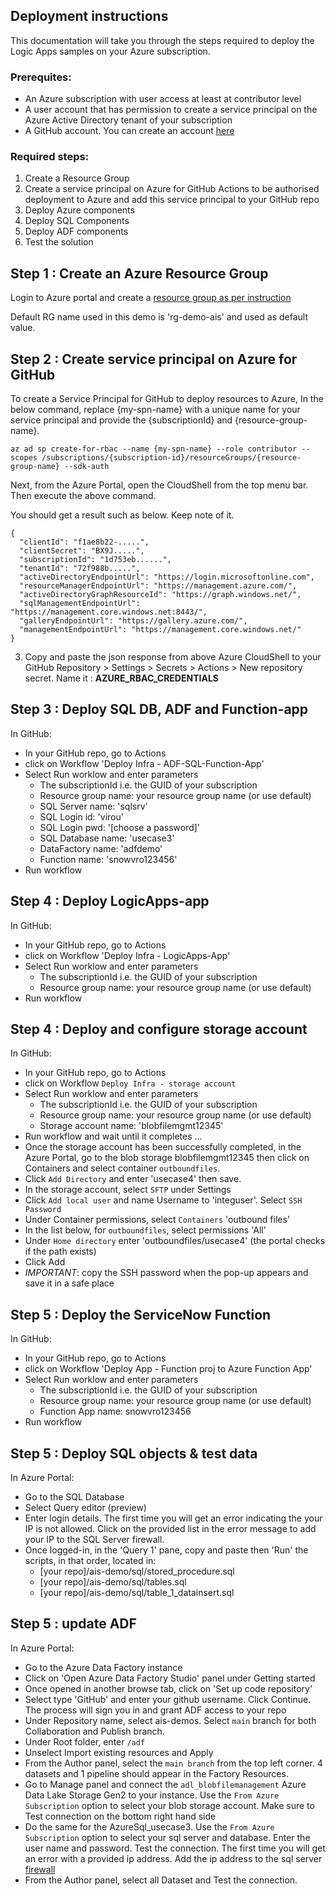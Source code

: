 
## Deployment instructions
This documentation will take you through the steps required to deploy the Logic Apps samples on your Azure subscription.

### Prerequites:
- An Azure subscription with user access at least at contributor level
- A user account that has permission to create a service principal on the Azure Active Directory tenant of your subscription
- A GitHub account. You can create an account [here](https://github.com/join?source=login)

### Required steps:
1. Create a Resource Group
1. Create a service principal on Azure for GitHub Actions to be authorised deployment to Azure and add this service principal to your GitHub repo
1. Deploy Azure components
1. Deploy SQL Components
1. Deploy ADF components
1. Test the solution

## Step 1 : Create an Azure Resource Group

Login to Azure portal and create a [resource group as per instruction](https://docs.microsoft.com/en-us/azure/azure-resource-manager/management/manage-resource-groups-portal#create-resource-groups)

Default RG name used in this demo is 'rg-demo-ais' and used as default value.

## Step 2 : Create service principal on Azure for GitHub

To create a Service Principal for GitHub to deploy resources to Azure, In the below command, replace {my-spn-name} with a unique name for your service principal and provide the {subscriptionId} and {resource-group-name}.

```
az ad sp create-for-rbac --name {my-spn-name} --role contributor --scopes /subscriptions/{subscription-id}/resourceGroups/{resource-group-name} --sdk-auth
```

Next, from the Azure Portal, open the CloudShell from the top menu bar. Then execute the above command.

You should get a result such as below. Keep note of it.

```
{
  "clientId": "f1ae8b22-.....",
  "clientSecret": "BX9J.....",
  "subscriptionId": "1d753eb......",
  "tenantId": "72f988b.....",
  "activeDirectoryEndpointUrl": "https://login.microsoftonline.com",
  "resourceManagerEndpointUrl": "https://management.azure.com/",
  "activeDirectoryGraphResourceId": "https://graph.windows.net/",
  "sqlManagementEndpointUrl": "https://management.core.windows.net:8443/",
  "galleryEndpointUrl": "https://gallery.azure.com/",
  "managementEndpointUrl": "https://management.core.windows.net/"
}
```
3. Copy and paste the json response from above Azure CloudShell to your GitHub Repository > Settings > Secrets > Actions > New repository secret. Name it : **AZURE_RBAC_CREDENTIALS**

## Step 3 : Deploy SQL DB, ADF and Function-app

In GitHub:
- In your GitHub repo, go to Actions
- click on Workflow 'Deploy Infra - ADF-SQL-Function-App'
- Select Run worklow and enter parameters
   - The subscriptionId i.e. the GUID of your subscription
   - Resource group name:  your resource group name (or use default)
   - SQL Server name: 'sqlsrv'
   - SQL Login id: 'virou'
   - SQL Login pwd: '[choose a password]'
   - SQL Database name: 'usecase3'
   - DataFactory name: 'adfdemo'
   - Function name: 'snowvro123456'
- Run workflow

## Step 4 : Deploy LogicApps-app

In GitHub:
- In your GitHub repo, go to Actions
- click on Workflow 'Deploy Infra - LogicApps-App'
- Select Run worklow and enter parameters
   - The subscriptionId i.e. the GUID of your subscription
   - Resource group name:  your resource group name (or use default)
- Run workflow

## Step 4 : Deploy and configure storage account

In GitHub:
- In your GitHub repo, go to Actions
- click on Workflow `Deploy Infra - storage account`
- Select Run worklow and enter parameters
   - The subscriptionId i.e. the GUID of your subscription
   - Resource group name:  your resource group name (or use default)
   - Storage account name: 'blobfilemgmt12345'
- Run workflow and wait until it completes ...
- Once the storage account has been successfully completed, in the Azure Portal, go to the blob storage blobfilemgmt12345 then click on Containers and select container `outboundfiles`.
- Click `Add Directory` and enter 'usecase4' then save.
- In the storage account, select `SFTP` under Settings
- Click `Add local user` and name Username to 'integuser'. Select `SSH Password`
- Under Container permissions, select `Containers` 'outbound files'
- In the list below, for `outboundfiles`, select permissions 'All'
- Under `Home directory` enter 'outboundfiles/usecase4' (the portal checks if the path exists)
- Click Add
- *IMPORTANT*: copy the SSH password when the pop-up appears and save it in a safe place

## Step 5 : Deploy the ServiceNow Function

In GitHub:
- In your GitHub repo, go to Actions
- click on Workflow 'Deploy App - Function proj to Azure Function App'
- Select Run worklow and enter parameters
   - The subscriptionId i.e. the GUID of your subscription
   - Resource group name:  your resource group name (or use default)
   - Function App name: snowvro123456
- Run workflow

   
## Step 5 : Deploy SQL objects & test data

In Azure Portal:
- Go to the SQL Database
- Select Query editor (preview)
- Enter login details. The first time you will get an error indicating the your IP is not allowed. Click on the provided list in the error message to add your IP to the SQL Server firewall.
- Once logged-in, in the 'Query 1' pane, copy and paste then 'Run' the scripts, in that order, located in:
   -  [your repo]/ais-demo/sql/stored_procedure.sql
   -  [your repo]/ais-demo/sql/tables.sql
   -  [your repo]/ais-demo/sql/table_1_datainsert.sql

## Step 5 : update ADF

In Azure Portal:
- Go to the Azure Data Factory instance
- Click on 'Open Azure Data Factory Studio' panel under Getting started
- Once opened in another browse tab, click on 'Set up code repository'
- Select type 'GitHub' and enter your github username. Click Continue. The process will sign you in and grant ADF access to your repo
- Under Repository name, select ais-demos. Select `main` branch for both Collaboration and Publish branch.
- Under Root folder, enter `/adf`
- Unselect Import existing resources and Apply
- From the Author panel, select the `main branch` from the top left corner. 4 datasets and 1 pipeline should appear in the Factory Resources.
- Go to Manage panel and connect the `adl_blobfilemanagement` Azure Data Lake Storage Gen2 to your instance. Use the `From Azure Subscription` option to select your blob storage account. Make sure to Test connection on the bottom right hand side
- Do the same for the AzureSql_usecase3. Use the `From Azure Subscription` option to select your sql server and database. Enter the user name and password. Test the connection. The first time you will get an error with a provided ip address. Add the ip address to the sql server [firewall](https://docs.microsoft.com/en-us/azure/azure-sql/database/firewall-create-server-level-portal-quickstart)
- From the Author panel, select all Dataset and Test the connection.